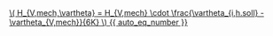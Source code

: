<a href="/eco2_guide_center/1.%20ECO2%20Logic%20Guide/Hee1_Equation_List.html" class="equation-link" target="_blank" rel="noopener noreferrer">
  \( H_{V,mech,\vartheta} = H_{V,mech} \cdot \frac{\vartheta_{i,h.soll} - \vartheta_{V,mech}}{6K} \) {{ auto_eq_number }}
</a>
